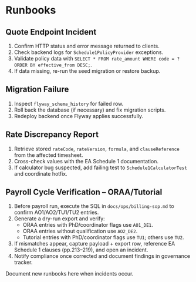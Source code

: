 # Runbooks

## Quote Endpoint Incident
1. Confirm HTTP status and error message returned to clients.
2. Check backend logs for `Schedule1PolicyProvider` exceptions.
3. Validate policy data with `SELECT * FROM rate_amount WHERE code = ? ORDER BY effective_from DESC;`.
4. If data missing, re-run the seed migration or restore backup.

## Migration Failure
1. Inspect `flyway_schema_history` for failed row.
2. Roll back the database (if necessary) and fix migration scripts.
3. Redeploy backend once Flyway applies successfully.

## Rate Discrepancy Report
1. Retrieve stored `rateCode`, `rateVersion`, `formula`, and `clauseReference` from the affected timesheet.
2. Cross-check values with the EA Schedule 1 documentation.
3. If calculator bug suspected, add failing test to `Schedule1CalculatorTest` and coordinate hotfix.

## Payroll Cycle Verification – ORAA/Tutorial
1. Before payroll run, execute the SQL in `docs/ops/billing-sop.md` to confirm AO1/AO2/TU1/TU2 entries.
2. Generate a dry-run export and verify:
   - ORAA entries with PhD/coordinator flags use `AO1_DE1`.
   - ORAA entries without qualification use `AO2_DE2`.
   - Tutorial entries with PhD/coordinator flags use `TU1`; others use `TU2`.
3. If mismatches appear, capture payload + export row, reference EA Schedule 1 clauses (pp.213–219), and open an incident.
4. Notify compliance once corrected and document findings in governance tracker.

Document new runbooks here when incidents occur.

